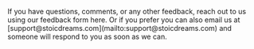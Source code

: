 <webui-data data-page-title="Contact {COMPANY_SINGULAR}"></webui-data>

<webui-sideimage src="https://cdn.myfi.ws/v/Vecteezy/cartoon-style-cloud-storage-data-processing-message.svg">
    <webui-page-segment elevation="10">
        If you have questions, comments, or any other feedback, reach out to us using our feedback form <a data-click="feedback">here</a>.
        Or if you prefer you can also email us at [support@stoicdreams.com](mailto:support@stoicdreams.com) and someone will respond to you as soon as we can.
    </webui-page-segment>
</webui-sideimage>

<webui-next-page name="Home" href="/"></webui-next-page>

